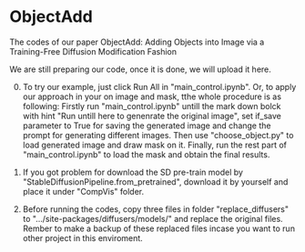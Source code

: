 # ObjectAdd
The codes of our paper ObjectAdd: Adding Objects into Image via a Training-Free Diffusion Modification Fashion

We are still preparing our code, once it is done, we will upload it here.

0. To try our example, just click Run All in "main_control.ipynb". Or, to apply our approach in your on image and mask, tthe whole procedure is as following: Firstly run "main_control.ipynb" untill the mark down bolck with hint "Run untill here to genenrate the original image", set if_save parameter to True for saving the generated image and change the prompt for generating different images. Then use "choose_object.py" to load generated image and draw mask on it. Finally, run the rest part of "main_control.ipynb" to load the mask and obtain the final results.  

1. If you got problem for download the SD pre-train model by "StableDiffusionPipeline.from_pretrained", download it by yourself and place it under "CompVis" folder.

2. Before running the codes, copy three files in folder "replace_diffusers" to ".../site-packages/diffusers/models/" and replace the original files. Rember to make a backup of these replaced files incase you want to run other project in this enviroment.
